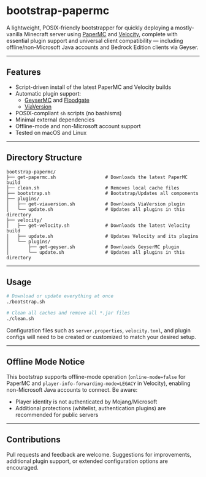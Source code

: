 # bootstrap-papermc

A lightweight, POSIX-friendly bootstrapper for quickly deploying a mostly-vanilla Minecraft server using [PaperMC](https://papermc.io/) and [Velocity](https://velocitypowered.com/), complete with essential plugin support and universal client compatibility — including offline/non-Microsoft Java accounts and Bedrock Edition clients via Geyser.

---

## Features

- Script-driven install of the latest PaperMC and Velocity builds
- Automatic plugin support:
  - [GeyserMC](https://geysermc.org/) and [Floodgate](https://geysermc.org/projects/floodgate/)
  - [ViaVersion](https://viaversion.com/)
- POSIX-compliant `sh` scripts (no bashisms)
- Minimal external dependencies
- Offline-mode and non-Microsoft account support
- Tested on macOS and Linux

---

## Directory Structure

```
bootstrap-papermc/
├── get-papermc.sh                  # Downloads the latest PaperMC build
├── clean.sh                        # Removes local cache files
├── bootstrap.sh                    # Bootstrap/Updates all components
├── plugins/
│   ├── get-viaversion.sh           # Downloads ViaVersion plugin
│   └── update.sh                   # Updates all plugins in this directory
├── velocity/
│   ├── get-velocity.sh             # Downloads the latest Velocity build
│   ├── update.sh                   # Updates Velocity and its plugins
│   └── plugins/
│       ├── get-geyser.sh           # Downloads GeyserMC plugin
│       └── update.sh               # Updates all plugins in this directory
```

---

## Usage

```sh
# Download or update everything at once
./bootstrap.sh

# Clean all caches and remove all *.jar files
./clean.sh
```

Configuration files such as `server.properties`, `velocity.toml`, and plugin configs will need to be created or customized to match your desired setup.

---

## Offline Mode Notice

This bootstrap supports offline-mode operation (`online-mode=false` for PaperMC and `player-info-forwarding-mode=LEGACY` in Velocity), enabling non-Microsoft Java accounts to connect. Be aware:

- Player identity is not authenticated by Mojang/Microsoft
- Additional protections (whitelist, authentication plugins) are recommended for public servers

---

## Contributions

Pull requests and feedback are welcome. Suggestions for improvements, additional plugin support, or extended configuration options are encouraged.


